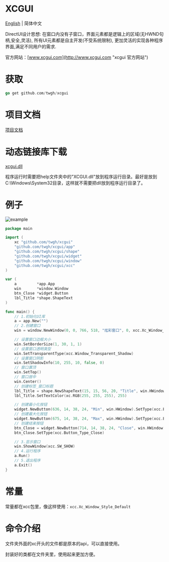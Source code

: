 # XCGUI

[English](./README-en.md) | 简体中文

DirectUI设计思想: 在窗口内没有子窗口，界面元素都是逻辑上的区域(无HWND句柄,安全,灵活), 所有UI元素都是自主开发(不受系统限制),  更加灵活的实现各种程序界面,满足不同用户的需求.

官方网站：[www.xcgui.com](http://www.xcgui.com "xcgui 官方网站")

# 获取

```go
go get github.com/twgh/xcgui
```

# 项目文档

[项目文档](https://github.com/twgh/xcgui/blob/main/help/%E7%82%AB%E5%BD%A9%E7%95%8C%E9%9D%A2%E5%BA%93-%E5%B8%AE%E5%8A%A9%E6%96%87%E6%A1%A3(v3.0)-(2021-08-04).chm)

# 动态链接库下载

[xcgui.dll](https://github.com/twgh/xcgui/blob/main/help/XCGUI.dll)

程序运行时需要把help文件夹中的"XCGUI.dll"放到程序运行目录。最好是放到C:\Windows\System32目录，这样就不需要把dll放到程序运行目录了。

# 例子

![example](https://github.com/twgh/xcgui/blob/main/example/1/1.jpg)

```go
package main

import (
	xc "github.com/twgh/xcgui"
	"github.com/twgh/xcgui/app"
	"github.com/twgh/xcgui/shape"
	"github.com/twgh/xcgui/widget"
	"github.com/twgh/xcgui/window"
	"github.com/twgh/xcgui/xcc"
)

var (
	a         *app.App
	win       *window.Window
	btn_Close *widget.Button
	lbl_Title *shape.ShapeText
)

func main() {
	// 1.初始化UI库
	a = app.New("")
	// 2.创建窗口
	win = window.NewWindow(0, 0, 766, 518, "炫彩窗口", 0, xcc.Xc_Window_Style_Default)

	// 设置窗口边框大小
	win.SetBorderSize(1, 30, 1, 1)
	// 设置窗口透明类型
	win.SetTransparentType(xcc.Window_Transparent_Shadow)
	// 设置窗口阴影
	win.SetShadowInfo(10, 255, 10, false, 0)
	// 窗口置顶
	win.SetTop()
	// 窗口居中
	win.Center()
	// 创建标签_窗口标题
	lbl_Title = shape.NewShapeText(15, 15, 56, 20, "Title", win.HWindow)
	lbl_Title.SetTextColor(xc.RGB(255, 255, 255), 255)

	// 创建最小化按钮
	widget.NewButton(636, 14, 38, 24, "Min", win.HWindow).SetType(xcc.Button_Type_Min)
	// 创建最大化按钮
	widget.NewButton(675, 14, 38, 24, "Max", win.HWindow).SetType(xcc.Button_Type_Max)
	// 创建结束按钮
	btn_Close = widget.NewButton(714, 14, 38, 24, "Close", win.HWindow)
	btn_Close.SetType(xcc.Button_Type_Close)

	// 3.显示窗口
	win.ShowWindow(xcc.SW_SHOW)
	// 4.运行程序
	a.Run()
	// 5.退出程序
	a.Exit()
}
```

# 常量

常量都在xcc包里，像这样使用：`xcc.Xc_Window_Style_Default`

# 命令介绍

文件夹外面的xc开头的文件都是原本的api，可以直接使用。

封装好的类都在文件夹里，使用起来更加方便。


